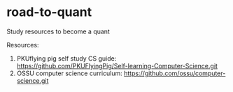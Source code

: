 # road-to-quant

Study resources to become a quant

Resources: 
1. PKUflying pig self study CS guide: https://github.com/PKUFlyingPig/Self-learning-Computer-Science.git
2. OSSU computer science curriculum: https://github.com/ossu/computer-science.git



